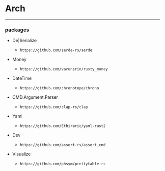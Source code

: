 
# Arch

---

### packages

- De|Serialize
    - `https://github.com/serde-rs/serde`

- Money
    - `https://github.com/varunsrin/rusty_money`

- DateTime
    - `https://github.com/chronotope/chrono`

- CMD.Argument.Parser
    - `https://github.com/clap-rs/clap`


- Yaml
    - `https://github.com/Ethiraric/yaml-rust2`


- Dev
    - `https://github.com/assert-rs/assert_cmd`


- Visualize
    - `https://github.com/phsym/prettytable-rs`
